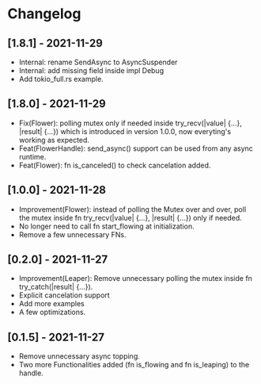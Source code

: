 # Changelog

## [1.8.1] - 2021-11-29
- Internal: rename SendAsync to AsyncSuspender
- Internal: add missing field inside impl Debug
- Add tokio_full.rs example.

## [1.8.0] - 2021-11-29
- Fix(Flower): polling mutex only if needed inside try_recv(|value| {...}, |result| {...}) which is introduced in version 1.0.0, now everyting's working as expected.
- Feat(FlowerHandle): send_async() support can be used from any async runtime.
- Feat(Flower): fn is_canceled() to check cancelation added.

## [1.0.0] - 2021-11-28
- Improvement(Flower): instead of polling the Mutex over and over, poll the mutex inside fn try_recv(|value| {...}, |result| {...}) only if needed.
- No longer need to call fn start_flowing at initialization.
- Remove a few unnecessary FNs.

## [0.2.0] - 2021-11-27
- Improvement(Leaper): Remove unnecessary polling the mutex inside fn try_catch(|result| {...}).
- Explicit cancelation support
- Add more examples
- A few optimizations.

## [0.1.5] - 2021-11-27
- Remove unnecessary async topping.
- Two more Functionalities added (fn is_flowing and fn is_leaping) to the handle. 

